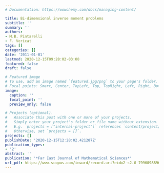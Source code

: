 ```yaml
---
# Documentation: https://wowchemy.com/docs/managing-content/

title: Bi-dimensional inverse moment problems
subtitle: ''
summary: ''
authors:
- M.B. Pintarelli
- F. Vericat
tags: []
categories: []
date: '2011-01-01'
lastmod: 2020-12-15T09:28:02-03:00
featured: false
draft: false

# Featured image
# To use, add an image named `featured.jpg/png` to your page's folder.
# Focal points: Smart, Center, TopLeft, Top, TopRight, Left, Right, BottomLeft, Bottom, BottomRight.
image:
  caption: ''
  focal_point: ''
  preview_only: false

# Projects (optional).
#   Associate this post with one or more of your projects.
#   Simply enter your project's folder or file name without extension.
#   E.g. `projects = ["internal-project"]` references `content/project/deep-learning/index.md`.
#   Otherwise, set `projects = []`.
projects: []
publishDate: '2020-12-15T12:28:02.421287Z'
publication_types:
- '2'
abstract: ''
publication: '*Far East Journal of Mathematical Sciences*'
url_pdf: https://www.scopus.com/inward/record.uri?eid=2-s2.0-79960988961&partnerID=40&md5=167a4398116003a636fc80d591ac55f8
---
```

